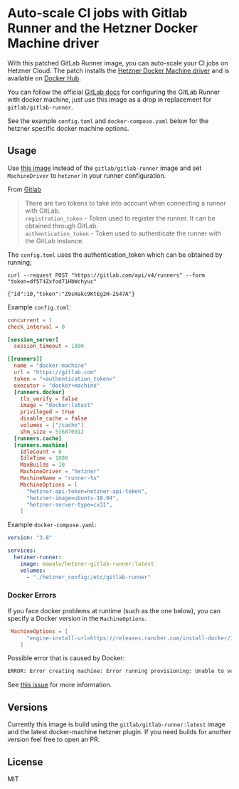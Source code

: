 # Auto-scale CI jobs with Gitlab Runner and the Hetzner Docker Machine driver

With this patched GitLab Runner image, you can auto-scale your CI jobs on Hetzner Cloud. The patch installs the [Hetzner Docker Machine driver](https://github.com/JonasProgrammer/docker-machine-driver-hetzner) and is available on [Docker Hub](https://hub.docker.com/r/mawalu/hetzner-gitlab-runner).

You can follow the official [GitLab docs](https://docs.gitlab.com/runner/executors/docker_machine.html) for configuring the GitLab Runner with docker machine, just use this image as a drop in replacement for `gitlab/gitlab-runner`.

See the example `config.toml` and `docker-compose.yaml` below for the hetzner specific docker machine options.

## Usage

Use [this image](https://hub.docker.com/r/mawalu/hetzner-gitlab-runner) instead of the `gitlab/gitlab-runner` image and set `MachineDriver` to `hetzner` in your runner configuration.

From [Gitlab](https://docs.gitlab.com/ee/api/runners.html)
> There are two tokens to take into account when connecting a runner with GitLab.  
  `registration_token` -	Token used to register the runner. It can be obtained through GitLab.  
  `authentication_token` - Token used to authenticate the runner with the GitLab instance. 

The `config.toml` uses the authentication_token which can be obtained by running;  
```
curl --request POST "https://gitlab.com/api/v4/runners" --form "token=df5T4Zxfod71HbWchyuc"

{"id":10,"token":"Z9sHakc9KtEg2H-2S47A"}
```

Example `config.toml`:

```toml
concurrent = 1
check_interval = 0

[session_server]
  session_timeout = 1800

[[runners]]
  name = "docker-machine"
  url = "https://gitlab.com"
  token = "<authentication_token>"
  executor = "docker+machine"
  [runners.docker]
    tls_verify = false
    image = "docker:latest"
    privileged = true
    disable_cache = false
    volumes = ["/cache"]
    shm_size = 536870912
  [runners.cache]
  [runners.machine]
    IdleCount = 0
    IdleTime = 1800
    MaxBuilds = 10
    MachineDriver = "hetzner"
    MachineName = "runner-%s"
    MachineOptions = [
      "hetzner-api-token=hetzner-api-token",
      "hetzner-image=ubuntu-18.04",
      "hetzner-server-type=cx31",
    ]
```

Example `docker-compose.yaml`:

```yaml
version: "3.8"

services:
  hetzner-runner:
    image: mawalu/hetzner-gitlab-runner:latest
    volumes:
      - "./hetzner_config:/etc/gitlab-runner"
```

### Docker Errors

If you face docker problems at runtime (such as the one below), you can specify a Docker version in the `MachineOptions`.

```toml
 MachineOptions = [
      "engine-install-url=https://releases.rancher.com/install-docker/19.03.9.sh",
    ]
```

Possible error that is caused by Docker:

```bash
ERROR: Error creating machine: Error running provisioning: Unable to verify the Docker daemon is listening: Maximum number of retries (10) exceeded  driver=hetzner name=runner-xxx-xxx operation=create
```

See [this issue](https://github.com/docker/machine/issues/4858) for more information.

## Versions

Currently this image is build using the `gitlab/gitlab-runner:latest` image and the latest docker-machine hetzner plugin. If you need builds for another version feel free to open an PR.

## License

MIT
